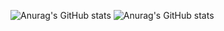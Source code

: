 
![Anurag's GitHub stats](https://github-readme-stats.vercel.app/api?username=chihiro365yb&show_icons=true)
![Anurag's GitHub stats](https://github-readme-stats.vercel.app/api?username=chihiro365yb&show_icons=true&theme=buefy)
